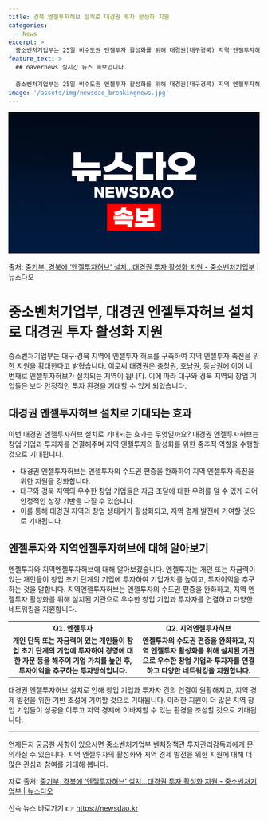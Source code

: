```yaml
---
title: 경북 엔젤투자허브 설치로 대경권 투자 활성화 지원
categories:
  - News
excerpt: >
  중소벤처기업부는 25일 비수도권 엔젤투자 활성화를 위해 대경권(대구경북) 지역 엔젤투자허브를 경북에 구축한다…
feature_text: >
  ## navernews 실시간 뉴스 속보입니다.

  중소벤처기업부는 25일 비수도권 엔젤투자 활성화를 위해 대경권(대구경북) 지역 엔젤투자허브를 경북에 구축한다…
image: '/assets/img/newsdao_breakingnews.jpg'
---
```


![뉴스다오 속보](/assets/img/newsdao_breakingnews.jpg)

<p>출처: <a href="https://newsdao.kr/3669" rel="dofollow">중기부, 경북에 ‘엔젤투자허브’ 설치…대경권 투자 활성화 지원 - 중소벤처기업부</a> | 뉴스다오</p>

<h1>중소벤처기업부, 대경권 엔젤투자허브 설치로 대경권 투자 활성화 지원</h1>

<p data-ke-size="size16">중소벤처기업부는 대구·경북 지역에 엔젤투자 허브를 구축하여 지역 엔젤투자 촉진을 위한 지원을 확대한다고 밝혔습니다. 이로써 대경권은 충청권, 호남권, 동남권에 이어 네 번째로 엔젤투자허브가 설치되는 지역이 됩니다. 이에 따라 대구와 경북 지역의 창업 기업들은 보다 안정적인 투자 환경을 기대할 수 있게 되었습니다.</p>

<h2 data-ke-size="size26">대경권 엔젤투자허브 설치로 기대되는 효과</h2>

<p data-ke-size="size16">이번 대경권 엔젤투자허브 설치로 기대되는 효과는 무엇일까요? 대경권 엔젤투자허브는 창업 기업과 투자자를 연결해주며 지역 엔젤투자의 활성화를 위한 중추적 역할을 수행할 것으로 기대됩니다.</p>

<ul>
  <li>대경권 엔젤투자허브는 엔젤투자의 수도권 편중을 완화하여 지역 엔젤투자 촉진을 위한 지원을 강화합니다.</li>
  <li>대구와 경북 지역의 우수한 창업 기업들은 자금 조달에 대한 우려를 덜 수 있게 되어 안정적인 성장 기반을 다질 수 있습니다.</li>
  <li>이를 통해 대경권 지역의 창업 생태계가 활성화되고, 지역 경제 발전에 기여할 것으로 기대됩니다.</li>
</ul>

<h2 data-ke-size="size26">엔젤투자와 지역엔젤투자허브에 대해 알아보기</h2>

<p data-ke-size="size16">엔젤투자와 지역엔젤투자허브에 대해 알아보겠습니다. 엔젤투자는 개인 또는 자금력이 있는 개인들이 창업 초기 단계의 기업에 투자하여 기업가치를 높이고, 투자이익을 추구하는 것을 말합니다. 지역엔젤투자허브는 엔젤투자의 수도권 편중을 완화하고, 지역 엔젤투자 활성화를 위해 설치된 기관으로 우수한 창업 기업과 투자자를 연결하고 다양한 네트워킹을 지원합니다.</p>

<table>
  <tr>
    <th>Q1. 엔젤투자</th>
    <th>Q2. 지역엔젤투자허브</th>
  </tr>
  <tr>
    <td style="text-align: center; height: 17px;"><b>개인 단독 또는 자금력이 있는 개인들이 창업 초기 단계의 기업에 투자하여 경영에 대한 자문 등을 해주어 기업 가치를 높인 후, 투자이익을 추구하는 투자방식입니다.</b></td>
    <td style="text-align: center; height: 17px;"><b>엔젤투자의 수도권 편중을 완화하고, 지역 엔젤투자 활성화를 위해 설치된 기관으로 우수한 창업 기업과 투자자를 연결하고 다양한 네트워킹을 지원합니다.</b></td>
  </tr>
</table>

<p data-ke-size="size16">대경권 엔젤투자허브 설치로 인해 창업 기업과 투자자 간의 연결이 원활해지고, 지역 경제 발전을 위한 기반 조성에 기여할 것으로 기대됩니다. 이러한 지원이 더 많은 지역 창업 기업들이 성공을 이루고 지역 경제에 이바지할 수 있는 환경을 조성할 것으로 기대됩니다.</p>

<hr>

<p data-ke-size="size16">언제든지 궁금한 사항이 있으시면 중소벤처기업부 벤처정책관 투자관리감독과에게 문의하실 수 있습니다. 지역 엔젤투자의 활성화와 지역 경제 발전을 위한 지원에 대해 더 많은 관심과 참여를 기대해 봅니다.</p>

<p data-ke-size="size16">자료 출처: <a href="https://newsdao.kr/3669">중기부, 경북에 ‘엔젤투자허브’ 설치…대경권 투자 활성화 지원 - 중소벤처기업부 | 뉴스다오</a></p> 

신속 뉴스 바로가기 👉 <a href="https://newsdao.kr" rel="dofollow">https://newsdao.kr</a>


